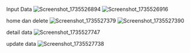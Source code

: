 Input Data
![Screenshot_1735526894](https://github.com/user-attachments/assets/ebb182c6-a803-45d1-9790-bd39e3a790fd) ![Screenshot_1735526916](https://github.com/user-attachments/assets/b50895bf-0bd9-4560-a389-b5c380244b1e)

home dan delete
![Screenshot_1735527379](https://github.com/user-attachments/assets/f3d42c36-d265-43ab-b959-65a6905399f5) ![Screenshot_1735527390](https://github.com/user-attachments/assets/c7fb2d8b-472f-4b03-95f4-b782f99145c9)

detail data
![Screenshot_1735527747](https://github.com/user-attachments/assets/e551a9ee-9581-483e-ad1c-aab2f3980e35)

update data
![Screenshot_1735527738](https://github.com/user-attachments/assets/3bc0d619-f76b-47ea-891b-616d7a6f9aa0)
